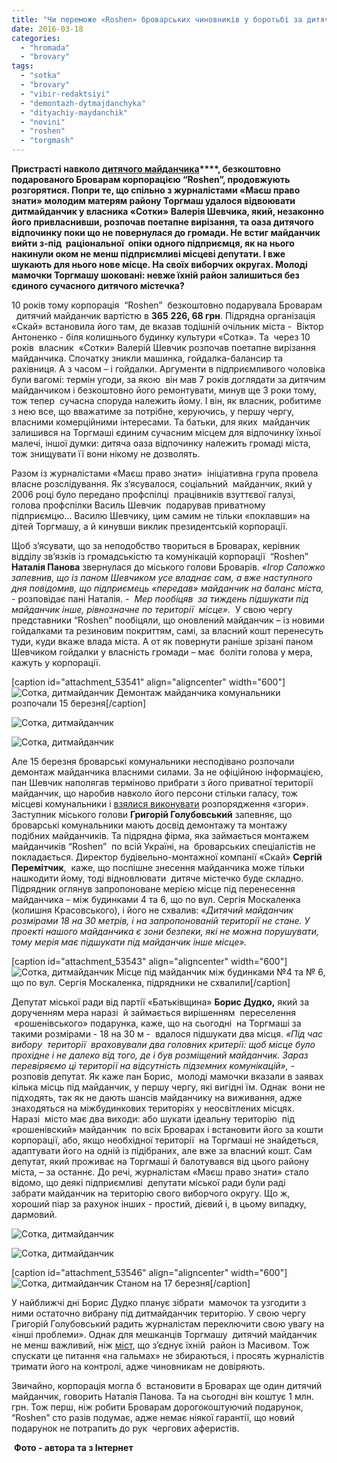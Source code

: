 ```yaml
---
title: "Чи переможе «Roshen» броварських чиновників у боротьбі за дитячий майданчик на Торгмаші?"
date: 2016-03-18
categories: 
  - "hromada"
  - "brovary"
tags: 
  - "sotka"
  - "brovary"
  - "vibir-redaktsiyi"
  - "demontazh-dytmajdanchyka"
  - "dityachiy-maydanchik"
  - "novini"
  - "roshen"
  - "torgmash"
---
```


**Пристрасті навколо [дитячого майданчика](https://mpz.brovary.org/hto-pryvlasnyv-i-demontuye-yedynyj-suchasnyj-dytmajdanchyk-na-torgmashi-onovleno/)****, безкоштовно подарованого Броварам корпорацією “Roshen”, продовжують розгорятися. Попри те, що спільно з журналістами «Маєш право знати» молодим матерям району Торгмаш удалося відвоювати дитмайданчик у власника «Сотки» Валерія Шевчика, який, незаконно його привласнивши, розпочав поетапне вирізання, та оаза дитячого відпочинку поки що не повернулася до громади. Не встиг майданчик вийти з-під  раціональної  опіки одного підприємця, як на нього накинули оком не менш підприємливі місцеві депутати. І вже шукають для нього нове місце. На своїх виборчих округах. Молоді мамочки Торгмашу шоковані: невже їхній район залишиться без єдиного сучасного дитячого містечка?**

10 років тому корпорація  “Roshen”  безкоштовно подарувала Броварам   дитячий майданчик вартістю в **365** **226, 68 грн**. Підрядна організація  «Скай» встановила його там, де вказав тодішній очільник міста -  Віктор Антоненко - біля колишнього будинку культури «Сотка». Та  через 10 років  власник  «Сотки» Валерій Шевчик розпочав поетапне вирізання майданчика. Спочатку зникли машинка, гойдалка-балансир та рахівниця. А з часом – і гойдалки. Аргументи в підприємливого чоловіка були вагомі: термін угоди, за якою  він мав 7 років доглядати за дитячим майданчиком і безкоштовно його ремонтувати, минув ще 3 роки тому, тож тепер  сучасна споруда належить йому. І він, як власник, робитиме з нею все, що вважатиме за потрібне, керуючись, у першу чергу, власними комерційними інтересами. Та батьки, для яких  майданчик залишився на Торгмаші єдиним сучасним місцем для відпочинку їхньої малечі, іншої думки: дитяча оаза відпочинку належить громаді міста, тож знищувати її вони нікому не дозволять.

Разом із журналістами «Маєш право знати»  ініціативна група провела власне розслідування. Як з’ясувалося, соціальний  майданчик, який у 2006 році було передано профспілці  працівників взуттєвої галузі, голова профспілки Василь Шевчик  подарував приватному підприємцю… Василю Шевчику, цим самим не тільки «поклавши» на дітей Торгмашу, а й кинувши виклик президентській корпорації.

Щоб з’ясувати, що за неподобство твориться в Броварах, керівник відділу зв’язків із громадськістю та комунікацій корпорації  “Roshen” **Наталія Панова** звернулася до міського голови Броварів. _«Ігор Сапожко запевнив, що із паном Шевчиком усе владнає сам, а вже наступного дня повідомив, що підприємець «передав» майданчик на баланс міста,_ \- розповідає пані Наталія. -  _Мер пообіцяв  за тиждень підшукати під майданчик інше, рівнозначне по території  місце»._  У свою чергу представники “Roshen” пообіцяли, що оновлений майданчик – із новими гойдалками та резиновим покриттям, самі, за власний кошт перенесуть туди, куди вкаже влада міста. А от як повернути раніше зрізані паном Шевчиком гойдалки у власність громади – має  боліти голова у мера, кажуть у корпорації.

\[caption id="attachment\_53541" align="aligncenter" width="600"\]![Сотка, дитмайданчик](https://mpz.brovary.org/wp-content/uploads/2016/03/8-4.jpg) Демонтаж майданчика комунальники розпочали 15 березня\[/caption\]

![Сотка, дитмайданчик](https://mpz.brovary.org/wp-content/uploads/2016/03/3-1.jpg)

![Сотка, дитмайданчик](https://mpz.brovary.org/wp-content/uploads/2016/03/SAM_4954.jpg)

Але 15 березня броварські комунальники несподівано розпочали демонтаж майданчика власними силами. За не офіційною інформацією, пан Шевчик наполягав терміново прибрати з його приватної території майданчик, що наробив навколо його персони стільки галасу, тож місцеві комунальники і [взялися виконувати](http://facebook.com/groups/brovary/permalink/1215318698498094/?hc_location=ufi) розпорядження «згори». Заступник міського голови **Григорій Голубовський** запевняє, що броварські комунальники мають досвід демонтажу та монтажу подібних майданчиків. Та підрядна фірма, яка займається монтажем майданчиків “Roshen”  по всій Україні, на  броварських спеціалістів не покладається. Директор будівельно-монтажної компанії «Скай» **Сергій Перемітчик**,  каже, що поспішне знесення майданчика може тільки нашкодити йому, тоді відновлювати  дитяче містечко буде складно. Підрядник оглянув запропоноване мерією місце під перенесення майданчика – між будинками 4 та 6, що по вул. Сергія Москаленка (колишня Красовського), і його не схвалив: «_Дитячий майданчик  розмірами 18 на 30 метрів, і на запропонованій території не стане. У проекті нашого майданчика є зони безпеки, які не можна порушувати, тому мерія має підшукати під майданчик інше місце»._

\[caption id="attachment\_53543" align="aligncenter" width="600"\]![Сотка, дитмайданчик](https://mpz.brovary.org/wp-content/uploads/2016/03/10-2.jpg) Місце під майданчик між будинками №4 та № 6, що по вул. Сергія Москаленка, підрядники не схвалили\[/caption\]

Депутат міської ради від партії «Батьківщина» **Борис Дудко,** який за дорученням мера наразі  й займається вирішенням  переселення  «рошенівського» подарунка, каже, що на сьогодні  на Торгмаші за такими розмірами - 18 на 30 м -  вдалося підшукати два місця. _«Під час вибору  території  враховували два головних критерії: щоб місце було прохідне і не далеко від того, де і був розміщений майданчик. Зараз перевіряємо ці території на відсутність підземних комунікацій»,_ \- розповів депутат. Як каже пан Борис,  молоді мамочки вказали в заявах кілька місць під майданчик, у першу чергу, які вигідні їм. Однак  вони не підходять, так як не дають шансів майданчику на виживання, адже знаходяться на міжбудинкових територіях у неосвітлених місцях. Наразі  місто має два виходи: або шукати ідеальну територію  під «рошенівский» майданчик  по всіх Броварах і встановити його за кошти корпорації, або, якщо необхідної території  на Торгмаші не знайдеться, адаптувати його на одній із підібраних, але вже за власний кошт. Сам депутат, який проживає на Торгмаші й балотувався від цього району міста, – за останнє. До речі, журналістам «Маєш право знати» стало відомо, що деякі підприємливі  депутати міської ради були раді   забрати майданчик на територію свого виборчого округу. Що ж, хороший піар за рахунок інших - простий, дієвий і, в цьому випадку, дармовий.

![Сотка, дитмайданчик](https://mpz.brovary.org/wp-content/uploads/2016/03/2-4.jpg)

![Сотка, дитмайданчик](https://mpz.brovary.org/wp-content/uploads/2016/03/7-9.jpg)

\[caption id="attachment\_53546" align="aligncenter" width="600"\]![Сотка, дитмайданчик](https://mpz.brovary.org/wp-content/uploads/2016/03/stanom-na-17.03.jpg) Станом на 17 березня\[/caption\]

У найближчі дні Борис Дудко планує зібрати  мамочок та узгодити з ними остаточно вибрану під дитмайданчик територію. У свою чергу Григорій Голубовський радить журналістам переключити свою увагу на «інші проблеми». Однак для мешканців Торгмашу  дитячий майданчик не менш важливий, ніж [міст](https://mpz.brovary.org/navit-pislya-koshtovnogo-remontu-mist-na-torgmashi-prozhyve-vid-5-do-25-rokiv-ekspert/), що з’єднує їхній  район із Масивом. Тож  спускати це питання «на гальмах» не збираються, і просять журналістів тримати його на контролі, адже чиновникам не довіряють.

Звичайно, корпорація могла б  встановити в Броварах ще один дитячий майданчик, говорить Наталія Панова. Та на сьогодні він коштує 1 млн. грн. Тож перш, ніж робити Броварам дорогокоштуючий подарунок, “Roshen” сто разів подумає, адже немає ніякої гарантії, що новий подарунок не потрапить до рук  чергових аферистів.

 **Фото - автора та з Інтернет**
